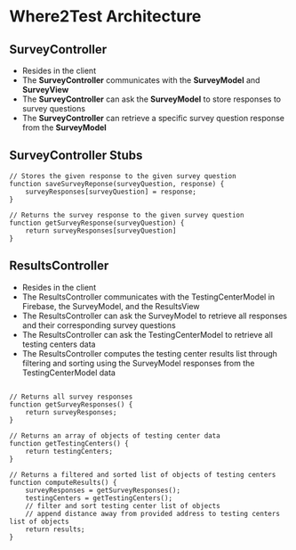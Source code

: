 # Where2Test Architecture 

## SurveyController
- Resides in the client
- The **SurveyController** communicates with the **SurveyModel** and **SurveyView**
- The **SurveyController** can ask the **SurveyModel** to store responses to survey questions
- The **SurveyController** can retrieve a specific survey question response from the **SurveyModel**

## SurveyController Stubs
```
// Stores the given response to the given survey question
function saveSurveyReponse(surveyQuestion, response) {
	surveyResponses[surveyQuestion] = response;
}

// Returns the survey response to the given survey question
function getSurveyResponse(surveyQuestion) {
	return surveyResponses[surveyQuestion]
}

```

## ResultsController
- Resides in the client 
- The ResultsController communicates with the TestingCenterModel in Firebase, the SurveyModel, and the ResultsView
- The ResultsController can ask the SurveyModel to retrieve all responses and their corresponding survey questions
- The ResultsController can ask the TestingCenterModel to retrieve all testing centers data
- The ResultsController computes the testing center results list through filtering and sorting using the SurveyModel responses from the TestingCenterModel data

```
 
// Returns all survey responses
function getSurveyResponses() {
	return surveyResponses;
}

// Returns an array of objects of testing center data
function getTestingCenters() {
	return testingCenters;
}

// Returns a filtered and sorted list of objects of testing centers
function computeResults() {
	surveyResponses = getSurveyResponses();
	testingCenters = getTestingCenters();
	// filter and sort testing center list of objects
	// append distance away from provided address to testing centers list of objects
	return results; 
}

```
